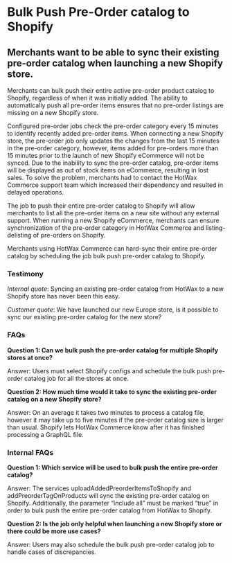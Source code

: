 # Bulk Push Pre-Order catalog to Shopify 

## Merchants want to be able to sync their existing pre-order catalog when launching a new Shopify store.

Merchants can bulk push their entire active pre-order product catalog to Shopify, regardless of when it was initially added. The ability to automatically push all pre-order items ensures that no pre-order listings are missing on a new Shopify store.

Configured pre-order jobs check the pre-order category every 15 minutes to identify recently added pre-order items. When connecting a new Shopify store, the pre-order job only updates the changes from the last 15 minutes in the pre-order category, however, items added for pre-orders more than 15 minutes prior to the launch of new Shopify eCommerce will not be synced. Due to the inability to sync the pre-order catalog, pre-order items will be displayed as out of stock items on eCommerce, resulting in lost sales. To solve the problem, merchants had to contact the HotWax Commerce support team which increased their dependency and resulted in delayed operations.

The job to push their entire pre-order catalog to Shopify will allow merchants to list all the pre-order items on a new site without any external support. When running a new Shopify eCommerce, merchants can ensure synchronization of the pre-order category in HotWax Commerce and listing-delisting of pre-orders on Shopify.

Merchants using HotWax Commerce can hard-sync their entire pre-order catalog by scheduling the job bulk push pre-order catalog to Shopify.

### Testimony

*Internal quote*: Syncing an existing pre-order catalog from HotWax to a new Shopify store has never been this easy.

*Customer quote*: We have launched our new Europe store, is it possible to sync our existing pre-order catalog for the new store? 

### FAQs

**Question 1: Can we bulk push the pre-order catalog for multiple Shopify stores at once?**

Answer: Users must select Shopify configs and schedule the bulk push pre-order catalog job for all the stores at once.

**Question 2: How much time would it take to sync the existing pre-order catalog on a new Shopify store?**

Answer: On an average it takes two minutes to process a catalog file, however it may take up to five minutes if the pre-order catalog size is larger than usual. Shopify lets HotWax Commerce know after it has finished processing a GraphQL file.

### Internal FAQs

**Question 1: Which service will be used to bulk push the entire pre-order catalog?**

Answer: The services uploadAddedPreorderItemsToShopify and addPreorderTagOnProducts will sync the existing pre-order catalog on Shopify. Additionally, the parameter “include all” must be marked “true” in order to bulk push the entire pre-order catalog from HotWax to Shopify.

**Question 2: Is the job only helpful when launching a new Shopify store or there could be more use cases?**

Answer: Users may also schedule the bulk push pre-order catalog job to handle cases of discrepancies.

